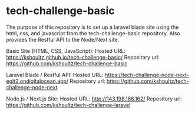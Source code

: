 # tech-challenge-basic

The purpose of this repository is to set up a laravel blade site using the html, css, and javascript from the tech-challenge-basic repository. Also provides the Restful API to the Node/Next site.

Basic Site (HTML, CSS, JavaScript):
Hosted URL: https://kshoultz.github.io/tech-challenge-basic/
Repository url: https://github.com/kshoultz/tech-challenge-basic

Laravel Blade / Restful API: 
Hosted URL: https://tech-challenge-node-next-eglt2.ondigitalocean.app/
Repository url: https://github.com/kshoultz/tech-challenge-node-next

Node.js / Next.js Site:
Hosted URL: http://143.198.166.162/
Repository url: https://github.com/kshoultz/tech-challenge-laravel